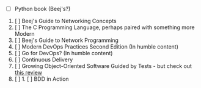 
- [ ] Python book (Beej's?)
1. [ ] Beej's Guide to Networking Concepts
2. [ ] The C Programming Language, perhaps paired with something more Modern
3. [ ] Beej's Guide to Network Programming
4. [ ] Modern DevOps Practices Second Edition (In humble content)
5. [ ] Go for DevOps? (In humble content)
6. [ ] Continuous Delivery
7. [ ] Growing Object-Oriented Software Guided by Tests - but check out [this review](https://enterprisecraftsmanship.com/posts/growing-object-oriented-software-guided-by-tests-without-mocks/)
8. [ ] 1. [ ] BDD in Action
